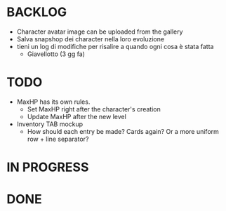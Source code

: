 # BACKLOG
- Character avatar image can be uploaded from the gallery
- Salva snapshop dei character nella loro evoluzione
- tieni un log di modifiche per risalire a quando ogni cosa è stata fatta
  - Giavellotto (3 gg fa)

# TODO
- MaxHP has its own rules.
  - Set MaxHP right after the character's creation
  - Update MaxHP after the new level
- Inventory TAB mockup
  - How should each entry be made? Cards again? Or a more uniform row + line separator?


# IN PROGRESS

# DONE